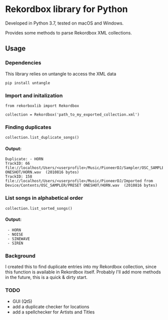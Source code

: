 # Rekordbox library for Python
Developed in Python 3.7, tested on macOS and Windows.

Provides some methods to parse Rekordbox XML collections.

## Usage
### Dependencies
This library relies on untangle to access the XML data

    pip install untangle

### Import and initalization

    from rekorboxlib import Rekordbox
    
    collection = Rekordbox('path_to_my_exported_collection.xml')

### Finding duplicates

    collection.list_duplicate_songs()

#### Output:

    Duplicate: - HORN
    TrackID: 66
    file://localhost/Users/<userprofile>/Music/PioneerDJ/Sampler/OSC_SAMPLER/PRESET ONESHOT/HORN.wav  (2010816 bytes)
    TrackID: 158
    file://localhost/Users/<userprofile>/Music/PioneerDJ/Imported from Device/Contents/OSC_SAMPLER/PRESET ONESHOT/HORN.wav  (2010816 bytes)

### List songs in alphabetical order

    collection.list_sorted_songs()

#### Output:
     - HORN
     - NOISE
     - SINEWAVE
     - SIREN

### Background
I created this to find duplicate entries into my Rekordbox collection, since this function is available 
in Rekordbox itself. Probably I'll add more methods in the future, this is a quick & dirty start.


### TODO
- GUI (Qt5)
- add a duplicate checker for locations
- add a spellchecker for Artists and Titles